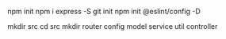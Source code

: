 npm init
npm i express -S
git init
npm init @eslint/config -D

mkdir src
cd src
mkdir router config model service util controller
